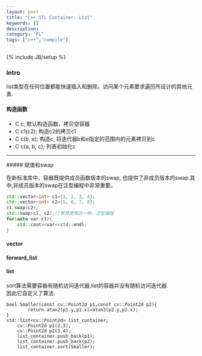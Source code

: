 ```yaml
---
layout: post
title: "C++ STL Container: List"
keywords: []
description: 
category: "PL"
tags: ["c++","compile"]
---
```

{% include JB/setup %}

### Intro
list类型在任何位置都能快速插入和删除。访问某个元素要求遍历所设计的其他元素.

#### 构造函数

+ C c;           默认构造函数，拷贝空容器
+ C c1(c2);      构造c2的拷贝c1
+ C c(b, e);     构造c, 将迭代器b和e指定的范围内的元素拷贝到c
+ C c{a, b, c};  列表初始化c
<hr />
##### 赋值和swap

在新标准库中，容器既提供成员函数版本的swap, 也提供了非成员版本的swap.其中,非成员版本的swap在泛型编程中非常重要。

```cpp
std::vector<int> c1={1, 2, 3, 4};
std::vector<int> c2={5, 6, 7, 8};
c1.swap(c2);
std::swap(c1, c2);//推荐使用这一种，泛型编程
for(auto var:c1){
    std::cout<<var<<std::endl;
}
```

#### vector

#### forward_list

#### list  
sort算法需要容器有随机访问迭代器,list的容器并没有随机访问迭代器.  
因此它自定义了算法.

```
bool Smaller(const cv::Point2d p1,const cv::Point2d p2){
	    return atan2(p1.y,p1.x)<atan2(p2.y,p2.x);
}
std::list<cv::Point2d> list_container;
    cv::Point2d p1(2,3);
    cv::Point2d p2(3,4);
    list_container.push_back(p1);
    list_container.push_back(p2);
    list_container.sort(Smaller);
```

